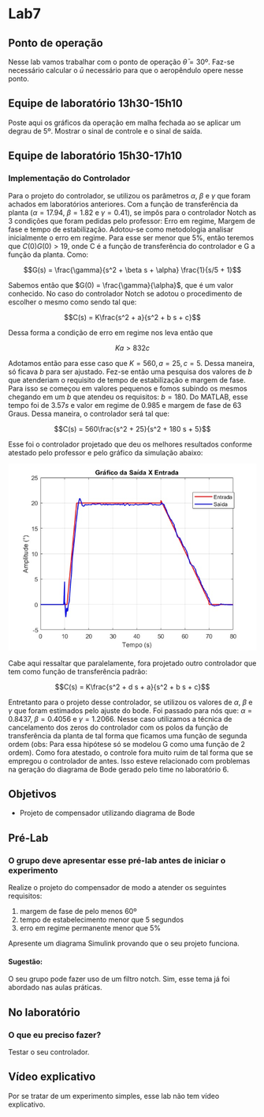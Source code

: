 # Lab7

## Ponto de operação

Nesse lab vamos trabalhar com o ponto de operação $\bar{\theta} = 30$º. Faz-se necessário calcular o $\bar{u}$ necessário para que o aeropêndulo opere nesse ponto.

## Equipe de laboratório 13h30-15h10

Poste aqui os gráficos da operação em malha fechada ao se aplicar um degrau de 5º. Mostrar o sinal de controle e o sinal de saída.

## Equipe de laboratório 15h30-17h10

### Implementação do Controlador

Para o projeto do controlador, se utilizou os parâmetros $\alpha$, $\beta$ e $\gamma$ que foram achados em laboratórios anteriores. Com a função de transferência da planta ($\alpha = 17.94$, $\beta = 1.82$ e $\gamma = 0.41$), se impôs para o controlador Notch as 3 condições que foram pedidas pelo professor: Erro em regime, Margem de fase e tempo de estabilização. Adotou-se como metodologia analisar inicialmente o erro em regime. Para esse ser menor que 5%, então teremos que $C(0)G(0) > 19$, onde C é a função de transferência do controlador e G a função da planta. Como: 

$$G(s) = \frac{\gamma}{s^2 + \beta s + \alpha} \frac{1}{s/5 + 1}$$

Sabemos então que $G(0) = \frac{\gamma}{\alpha}$, que é um valor conhecido. No caso do controlador Notch se adotou o procedimento de escolher o mesmo como sendo tal que:

$$C(s) = K\frac{s^2 + a}{s^2 + b s + c}$$

Dessa forma a condição de erro em regime nos leva então que 

$$Ka > 832 c$$

Adotamos então para esse caso que $K = 560, a = 25, c = 5$. Dessa maneira, só ficava $b$ para ser ajustado. Fez-se então uma pesquisa dos valores de $b$ que atenderiam o requisito de tempo de estabilização e margem de fase. Para isso se começou em valores pequenos e fomos subindo os mesmos chegando em um $b$ que atendeu os requisitos: $b = 180$. Do MATLAB, esse tempo foi de $3.57s$ e valor em regime de $0.985$ e margem de fase de 63 Graus. Dessa maneira, o controlador será tal que:

$$C(s) = 560\frac{s^2 + 25}{s^2 + 180 s + 5}$$

Esse foi o controlador projetado que deu os melhores resultados conforme atestado pelo professor e pelo gráfico da simulação abaixo:

![Gráfico do Projeto Escolhido](../resultados/time-2/lab-7/Arthur_Filipe_Matheus/grafico.jpg)

Cabe aqui ressaltar que paralelamente, fora projetado outro controlador que tem como função de transferência padrão:

$$C(s) = K\frac{s^2 + d s + a}{s^2 + b s + c}$$

Entretanto para o projeto desse controlador, se utilizou os valores de $\alpha$, $\beta$ e $\gamma$ que foram estimados pelo ajuste do bode. Foi passado para nós que: $\alpha = 0.8437$, $\beta = 0.4056$ e $\gamma = 1.2066$. Nesse caso utilizamos a técnica de cancelamento dos zeros do controlador com os polos da função de transferência da planta de tal forma que ficamos uma função de segunda ordem (obs: Para essa hipótese só se modelou G como uma função de 2 ordem). Como fora atestado, o controle fora muito ruim de tal forma que se empregou o controlador de antes. Isso esteve relacionado com problemas na geração do diagrama de Bode gerado pelo time no laboratório 6.

## Objetivos

- Projeto de compensador utilizando diagrama de Bode

## Pré-Lab

### O grupo deve apresentar esse pré-lab antes de iniciar o experimento

Realize o projeto do compensador de modo a atender os seguintes requisitos:

1. margem de fase de pelo menos 60º
2. tempo de estabelecimento menor que 5 segundos
3. erro em regime permanente menor que 5%

Apresente um diagrama Simulink provando que o seu projeto funciona.

#### Sugestão:

O seu grupo pode fazer uso de um filtro notch. Sim, esse tema já foi abordado nas aulas práticas.

## No laboratório

### O que eu preciso fazer?

Testar o seu controlador.

## Vídeo explicativo

Por se tratar de um experimento simples, esse lab não tem vídeo explicativo.
